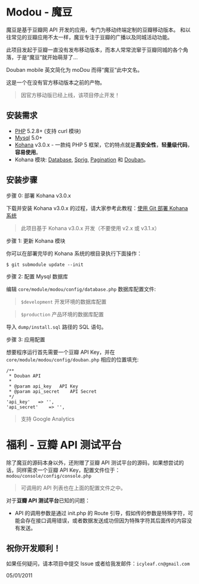 # Modou - 魔豆

魔豆是基于豆瓣网 API 开发的应用，专门为移动终端定制的豆瓣移动版本。 和以往常见的豆瓣应用不太一样，魔豆专注于豆瓣的广播以及同城活动功能。

此项目发起于豆瓣一直没有发布移动版本，而本人常常流窜于豆瓣同城的各个角落，于是“魔豆”就开始萌芽了...

Douban mobile 英文简化为 moDou 而得“魔豆”此中文名。

这是一个在没有官方移动版本之前的产物。

> 因官方移动版已经上线，该项目停止开发！

## 安装需求

* [PHP](http://php.net) 5.2.8+ (支持 curl 模块)
* [Mysql](http://mysql.com) 5.0+
* [Kohana](http://github.com/kohana/kohana) v3.0.x - 一款纯 PHP 5 框架，它的特点就是**高安全性**，**轻量级代码**，**容易使用**。
* Kohana 模块: [Database](http://github.com/kohana/database), [Sprig](http://github.com/sittercity/sprig), [Pagination](http://github.com/kohana/pagination) 和 [Douban](http://github.com/icyleaf/douban)。

## 安装步骤

步骤 0: 部署 Kohana v3.0.x

下载并安装 Kohana v3.0.x 的过程，请大家参考此教程：[使用 Git 部署 Kohana 系统](http://kohanaframework.org/3.0/guide/kohana/tutorials/git)

> 此项目基于 Kohana v3.0.x 开发（不要使用 v2.x 或 v3.1.x）

步骤 1: 更新 Kohana 模块

你可以在部署完毕的 Kohana 系统的根目录执行下面操作：

	$ git submodule update --init

步骤 2: 配置 Mysql 数据库

编辑 `core/module/modou/config/database.php` 数据库配置文件:

> `$development` 开发环境的数据库配置

> `$production` 产品环境的数据库配置

导入 `dump/install.sql` 路径的 SQL 语句。

步骤 3: 应用配置

想要程序运行首先需要一个豆瓣 API Key，并在 `core/module/modou/config/douban.php` 相应的位置填充:

	/**
	 * Douban API
	 * 
	 * @param api_key	API Key
	 * @param api_secret	API Secret
	 */
	'api_key'	=> '',
	'api_secret'	=> '',

 > 支持 Google Analytics

# 福利 - 豆瓣 API 测试平台

除了魔豆的源码本身以外，还附赠了豆瓣 API 测试平台的源码，如果想尝试的话，同样需求一个豆瓣 API Key，配置文件位于：`modou/console/config/console.php`

 > 可调用的 API 列表也在上面的配置文件之中。

对于**豆瓣 API 测试平台**已知的问题：

* API 的调用参数是通过 init.php 的 Route 引导，假如传的参数是特殊字符，可能会存在接口调用错误，或者数据发送成功但因为特殊字符其后面传的内容没有发送。


## 祝你开发顺利！

如果任何疑问，请本项目中提交 Issue 或者给我发邮件：`icyleaf.cn@gmail.com`

05/01/2011

